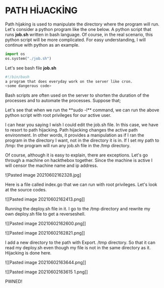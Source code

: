 # PATH HİJACKİNG

Path hijaking is used to manipulate the directory where the program will run. Let's consider a python program like the one below. A python script that runs **job.sh** written in bash language. Of course, in the real scenario, this python script will be more complicated. For easy understanding, I will continue with python as an example.

```python
import os
os.system("./job.sh")
```

Let's see bash file **job.sh**

```bash
#!/bin/bash
a program that does everyday work on the server like cron.
<some dangerous code>
```

Bash scripts are often used on the server to shorten the duration of the processes and to automate the processes. Suppose that;

Let's see that when we run the \*\*sudo -l\*\* command, we can run the above python script with root privileges for our active user.

I can hear you saying I wish I could edit the job.sh file. In this case, we have to resort to path hijacking. Path hijacking changes the active path environment. In other words, it provides a manipulation as if I ran the program in the directory I want, not in the directory it is in. If I set my path to /tmp: the program will run any job.sh file in the /tmp directory.

Of course, although it is easy to explain, there are exceptions. Let's go through a machine on hackthebox together. Since the machine is active I will censor the machine name and ip address.

![Pasted image 20210602162328.jpg]


Here is a file called index.go that we can run with root privileges. Let's look at the source codes.


![[Pasted image 20210602162413.png]]

Running the deploy.sh file in it. I go to the /tmp directory and rewrite my own deploy.sh file to get a reverseshell.

![[Pasted image 20210602162600.png]]

![[Pasted image 20210602162821.png]]

I add a new directory to the path with Export. /tmp directory. So that it can read my deploy.sh even though my file is not in the same directory as it. Hijacking is done here.

![[Pasted image 20210602163644.png]]

![[Pasted image 20210602163615 1.png]]

PWNED!



